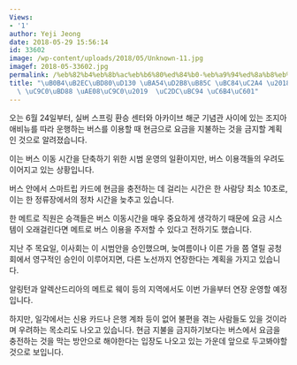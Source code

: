 ```yaml
---
Views:
- '1'
author: Yeji Jeong
date: 2018-05-29 15:56:14
id: 33602
image: /wp-content/uploads/2018/05/Unknown-11.jpg
imagef: 2018-05-33602.jpg
permalink: /%eb%82%b4%eb%8b%ac%eb%b6%80%ed%84%b0-%eb%a9%94%ed%8a%b8%eb%a1%9c-%eb%b2%84%ec%8a%a4-%ed%98%84%ea%b8%88-%ec%a7%80%eb%b6%88-%ea%b8%88%ec%a7%80-%ec%8b%9c%eb%b2%94-%ec%9a%b4%ec%98%81/
title: "\uB0B4\uB2EC\uBD80\uD130 \uBA54\uD2B8\uB85C \uBC84\uC2A4 \u2018\uD604\uAE08\
  \ \uC9C0\uBD88 \uAE08\uC9C0\u2019  \uC2DC\uBC94 \uC6B4\uC601"
---
```


오는 6월 24일부터, 실버 스프링 환승 센터와 아카이브 해군 기념관 사이에 있는 조지아 애비뉴를 따라 운행하는 버스를 이용할 때 현금으로 요금을 지불하는 것을 금지할 계획인 것으로 알려졌습니다.

이는 버스 이동 시간을 단축하기 위한 시범 운영의 일환이지만, 버스 이용객들의 우려도 이어지고 있는 상황입니다.

버스 안에서 스마트립 카드에 현금을 충전하는 데 걸리는 시간은 한 사람당 최소 10초로, 이는 한 정류장에서의 정차 시간을 늦추고 있습니다.

한 메트로 직원은 승객들은 버스 이동시간을 매우 중요하게 생각하기 때문에 요금 시스템이 오래걸린다면 메트로 버스 이용을 주저할 수 있다고 전하기도 했습니다.

지난 주 목요일, 이사회는 이 시범안을 승인했으며, 늦여름이나 이른 가을 쯤 열릴 공청회에서 영구적인 승인이 이루어지면, 다른 노선까지 연장한다는 계획을 가지고 있습니다.

알링턴과 알렉산드리아의 메트로 웨이 등의 지역에서도 이번 가을부터 연장 운영할 예정입니다.

하지만, 일각에서는 신용 카드나 은행 계좌 등이 없어 불편을 겪는 사람들도 있을 것이라며 우려하는 목소리도 나오고 있습니다. 현금 지불을 금지하기보다는 버스에서 요금을 충전하는 것을 막는 방안으로 해야한다는 입장도 나오고 있는 가운데 앞으로 두고봐야할 것으로 보입니다.